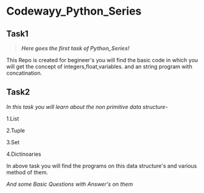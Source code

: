 # Codewayy_Python_Series

## Task1
> **_Here goes the first task of Python_Series!_**

This Repo is created for begineer's you will find the basic code in which you will get the concept of integers,float,variables. and an string program with concatination.

## Task2
_In this task you will learn about the non primitive data structure-_

1.List

2.Tuple

3.Set

4.Dictinoaries

In above task you will find the programs on this data structure's and various method of them.

_And some Basic Questions with Answer's on them_

